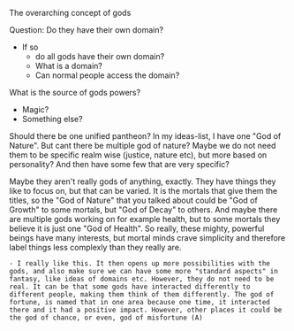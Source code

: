 The overarching concept of gods

Question: 
Do they have their own domain? 
- If so
	- do all gods have their own domain? 
	- What is a domain?
	- Can normal people access the domain?

What is the source of gods powers?
- Magic?
- Something else?

Should there be one unified pantheon? In my ideas-list, I have one "God of Nature". But cant there be multiple god of nature? Maybe we do not need them to be specific realm wise (justice, nature etc), but more based on personality? And then have some few that are very specific? 

Maybe they aren't really gods of anything, exactly. They have things they like to focus on, but that can be varied. It is the mortals that give them the titles, so the "God of Nature" that you talked about could be "God of Growth" to some mortals, but "God of Decay" to others. And maybe there are multiple gods working on for example health, but to some mortals they believe it is just one "God of Health".
So really, these mighty, powerful beings have many interests, but mortal minds crave simplicity and therefore label things less complexly than they really are.

	- I really like this. It then opens up more possibilities with the gods, and also make sure we can have some more "standard aspects" in fantasy, like ideas of domains etc. However, they do not need to be real. It can be that some gods have interacted differently to different people, making them think of them differently. The god of fortune, is named that in one area because one time, it interacted there and it had a positive impact. However, other places it could be the god of chance, or even, god of misfortune (A) 



